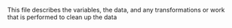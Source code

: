 This file  describes the variables, the data, and any transformations or work that is performed to clean up the data
